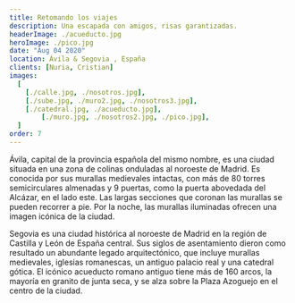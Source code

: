 ```yaml
---
title: Retomando los viajes
description: Una escapada con amigos, risas garantizadas.
headerImage: ./acueducto.jpg
heroImage: ./pico.jpg
date: "Aug 04 2020"
location: Ávila & Segovia , España
clients: [Nuria, Cristian]
images:
  [
    [./calle.jpg, ./nosotros.jpg],
    [./sube.jpg, ./muro2.jpg, ./nosotros3.jpg],
    [./catedral.jpg, ./acueducto.jpg],
		[./muro.jpg, ./nosotros2.jpg, ./pico.jpg],
  ]
order: 7
---
```


Ávila, capital de la provincia española del mismo nombre, es una ciudad situada en una zona de colinas onduladas al noroeste de Madrid. Es conocida por sus murallas medievales intactas, con más de 80 torres semicirculares almenadas y 9 puertas, como la puerta abovedada del Alcázar, en el lado este. Las largas secciones que coronan las murallas se pueden recorrer a pie. Por la noche, las murallas iluminadas ofrecen una imagen icónica de la ciudad.

Segovia es una ciudad histórica al noroeste de Madrid en la región de Castilla y León de España central. Sus siglos de asentamiento dieron como resultado un abundante legado arquitectónico, que incluye murallas medievales, iglesias romanescas, un antiguo palacio real y una catedral gótica. El icónico acueducto romano antiguo tiene más de 160 arcos, la mayoría en granito de junta seca, y se alza sobre la Plaza Azoguejo en el centro de la ciudad.
